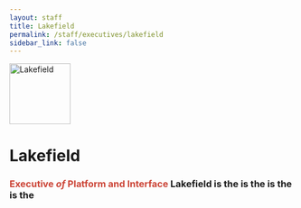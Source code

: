 ```yaml
---
layout: staff
title: Lakefield
permalink: /staff/executives/lakefield
sidebar_link: false
---
```


<img class="Staff-feature" src="https://crafatar.com/renders/head/77ca708d0717449bae691c503296e133?&amp;overlay" alt="Lakefield" width="108">

# Lakefield
<h3><span style="color: #cb4335">Executive <i>of</i> Platform and Interface</span>
Lakefield is the is the is the is the
